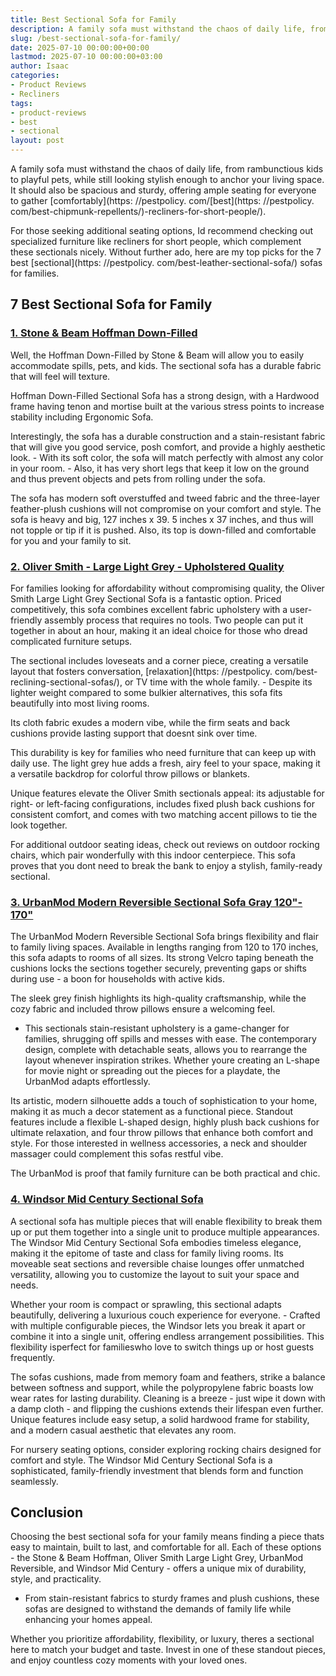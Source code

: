 ```yaml
---
title: Best Sectional Sofa for Family
description: A family sofa must withstand the chaos of daily life, from rambunctious kids to playful pets, while still looking stylish enough to anchor your living space.
slug: /best-sectional-sofa-for-family/
date: 2025-07-10 00:00:00+00:00
lastmod: 2025-07-10 00:00:00+03:00
author: Isaac
categories:
- Product Reviews
- Recliners
tags:
- product-reviews
- best
- sectional
layout: post
---
```


A family sofa must withstand the chaos of daily life, from rambunctious kids to playful pets, while still looking stylish enough to anchor your living space. It should also be spacious and sturdy, offering ample seating for everyone to gather [comfortably](https: //pestpolicy. com/[best](https: //pestpolicy. com/best-chipmunk-repellents/)-recliners-for-short-people/).

For those seeking additional seating options, Id recommend checking out specialized furniture like recliners for short people, which complement these sectionals nicely. Without further ado, here are my top picks for the 7 best [sectional](https: //pestpolicy. com/best-leather-sectional-sofa/) sofas for families.

##  7 Best Sectional Sofa for Family

###  [1. Stone & Beam Hoffman Down-Filled](https://www.amazon.com/dp/B071FMSYNH/?tag=p-policy-20)

Well, the Hoffman Down-Filled by Stone & Beam will allow you to easily accommodate spills, pets, and kids. The sectional sofa has a durable fabric that will feel will texture.

Hoffman Down-Filled Sectional Sofa has a strong design, with a Hardwood frame having tenon and mortise built at the various stress points to increase stability including Ergonomic Sofa.

Interestingly, the sofa has a durable construction and a stain-resistant fabric that will give you good service, posh comfort, and provide a highly aesthetic look. - With its soft color, the sofa will match perfectly with almost any color in your room. - Also, it has very short legs that keep it low on the ground and thus prevent objects and pets from rolling under the sofa.

The sofa has modern soft overstuffed and tweed fabric and the three-layer feather-plush cushions will not compromise on your comfort and style. The sofa is heavy and big, 127 inches x 39. 5 inches x 37 inches, and thus will not topple or tip if it is pushed. Also, its top is down-filled and comfortable for you and your family to sit.

###  [2. Oliver Smith - Large Light Grey - Upholstered Quality](https://www.amazon.com/dp/B01N3D4UHS/?tag=p-policy-20)

For families looking for affordability without compromising quality, the Oliver Smith Large Light Grey Sectional Sofa is a fantastic option. Priced competitively, this sofa combines excellent fabric upholstery with a user-friendly assembly process that requires no tools. Two people can put it together in about an hour, making it an ideal choice for those who dread complicated furniture setups.

The sectional includes loveseats and a corner piece, creating a versatile layout that fosters conversation, [relaxation](https: //pestpolicy. com/best-reclining-sectional-sofas/), or TV time with the whole family. - Despite its lighter weight compared to some bulkier alternatives, this sofa fits beautifully into most living rooms.

Its cloth fabric exudes a modern vibe, while the firm seats and back cushions provide lasting support that doesnt sink over time.

This durability is key for families who need furniture that can keep up with daily use. The light grey hue adds a fresh, airy feel to your space, making it a versatile backdrop for colorful throw pillows or blankets.

Unique features elevate the Oliver Smith sectionals appeal: its adjustable for right- or left-facing configurations, includes fixed plush back cushions for consistent comfort, and comes with two matching accent pillows to tie the look together.

For additional outdoor seating ideas, check out reviews on outdoor rocking chairs, which pair wonderfully with this indoor centerpiece. This sofa proves that you dont need to break the bank to enjoy a stylish, family-ready sectional.

###  [3. UrbanMod Modern Reversible Sectional Sofa Gray 120"- 170"](https://www.amazon.com/dp/B073JR1PZQ/?tag=p-policy-20)

The UrbanMod Modern Reversible Sectional Sofa brings flexibility and flair to family living spaces. Available in lengths ranging from 120 to 170 inches, this sofa adapts to rooms of all sizes. Its strong Velcro taping beneath the cushions locks the sections together securely, preventing gaps or shifts during use - a boon for households with active kids.

The sleek grey finish highlights its high-quality craftsmanship, while the cozy fabric and included throw pillows ensure a welcoming feel.

- This sectionals stain-resistant upholstery is a game-changer for families, shrugging off spills and messes with ease. The contemporary design, complete with detachable seats, allows you to rearrange the layout whenever inspiration strikes. Whether youre creating an L-shape for movie night or spreading out the pieces for a playdate, the UrbanMod adapts effortlessly.

Its artistic, modern silhouette adds a touch of sophistication to your home, making it as much a decor statement as a functional piece. Standout features include a flexible L-shaped design, highly plush back cushions for ultimate relaxation, and four throw pillows that enhance both comfort and style. For those interested in wellness accessories, a neck and shoulder massager could complement this sofas restful vibe.

The UrbanMod is proof that family furniture can be both practical and chic.

###  [4. Windsor Mid Century Sectional Sofa](https://www.amazon.com/dp/B075MPXNWR/?tag=p-policy-20)

A sectional sofa has multiple pieces that will enable flexibility to break them up or put them together into a single unit to produce multiple appearances. The Windsor Mid Century Sectional Sofa embodies timeless elegance, making it the epitome of taste and class for family living rooms. Its moveable seat sections and reversible chaise lounges offer unmatched versatility, allowing you to customize the layout to suit your space and needs.

Whether your room is compact or sprawling, this sectional adapts beautifully, delivering a luxurious couch experience for everyone. - Crafted with multiple configurable pieces, the Windsor lets you break it apart or combine it into a single unit, offering endless arrangement possibilities. This flexibility isperfect for familieswho love to switch things up or host guests frequently.

The sofas cushions, made from memory foam and feathers, strike a balance between softness and support, while the polypropylene fabric boasts low wear rates for lasting durability. Cleaning is a breeze - just wipe it down with a damp cloth - and flipping the cushions extends their lifespan even further. Unique features include easy setup, a solid hardwood frame for stability, and a modern casual aesthetic that elevates any room.

For nursery seating options, consider exploring rocking chairs designed for comfort and style. The Windsor Mid Century Sectional Sofa is a sophisticated, family-friendly investment that blends form and function seamlessly.

##  Conclusion

Choosing the best sectional sofa for your family means finding a piece thats easy to maintain, built to last, and comfortable for all. Each of these options - the Stone & Beam Hoffman, Oliver Smith Large Light Grey, UrbanMod Reversible, and Windsor Mid Century - offers a unique mix of durability, style, and practicality.

- From stain-resistant fabrics to sturdy frames and plush cushions, these sofas are designed to withstand the demands of family life while enhancing your homes appeal.

Whether you prioritize affordability, flexibility, or luxury, theres a sectional here to match your budget and taste. Invest in one of these standout pieces, and enjoy countless cozy moments with your loved ones.
